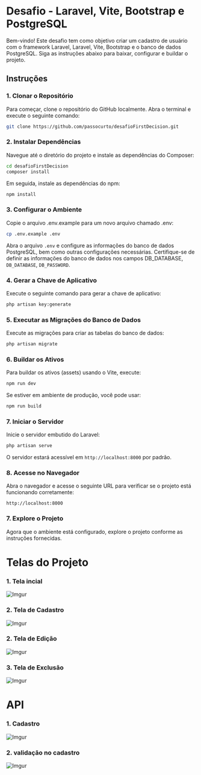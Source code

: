 
# Desafio - Laravel, Vite, Bootstrap e PostgreSQL

Bem-vindo! Este desafio tem como objetivo criar um cadastro de usuário com o framework Laravel, Laravel, Vite, Bootstrap e o banco de dados PostgreSQL. Siga as instruções abaixo para baixar, configurar e buildar o projeto.

## Instruções

### 1. Clonar o Repositório

Para começar, clone o repositório do GitHub localmente. Abra o terminal e execute o seguinte comando:

```bash
git clone https://github.com/passocurto/desafioFirstDecision.git
```

### 2. Instalar Dependências

Navegue até o diretório do projeto e instale as dependências do Composer:

```bash
cd desafioFirstDecision
composer install
```

Em seguida, instale as dependências do npm:

```bash
npm install
```
### 3. Configurar o Ambiente
Copie o arquivo .env.example para um novo arquivo chamado .env:

```bash
cp .env.example .env
```

Abra o arquivo `.env` e configure as informações do banco de dados PostgreSQL, bem como outras configurações necessárias. Certifique-se de definir as informações do banco de dados nos campos DB_DATABASE, `DB_DATABASE`, `DB_PASSWORD`.

### 4. Gerar a Chave de Aplicativo

Execute o seguinte comando para gerar a chave de aplicativo:

```bash
php artisan key:generate
```

### 5. Executar as Migrações do Banco de Dados

Execute as migrações para criar as tabelas do banco de dados:

```bash
php artisan migrate
```

### 6. Buildar os Ativos

Para buildar os ativos (assets) usando o Vite, execute:

```bash
npm run dev
```

Se estiver em ambiente de produção, você pode usar:

```bash
npm run build
```

### 7. Iniciar o Servidor

Inicie o servidor embutido do Laravel:

```bash
php artisan serve
```

O servidor estará acessível em `http://localhost:8000` por padrão.

### 8. Acesse no Navegador

Abra o navegador e acesse o seguinte URL para verificar se o projeto está funcionando corretamente:

```
http://localhost:8000
```

### 7. Explore o Projeto

Agora que o ambiente está configurado, explore o projeto conforme as instruções fornecidas.



# Telas do Projeto 

### 1. Tela incial

![Imgur](https://i.imgur.com/ycU6AAu.png)

### 2. Tela de Cadastro  

![Imgur](https://i.imgur.com/faUTRGJ.png)

### 2. Tela de Edição 

![Imgur](https://i.imgur.com/wuiJ0Qe.png) 

### 3. Tela de Exclusão 

![Imgur](https://i.imgur.com/kx06hIs.png) 



# API

### 1. Cadastro 

![Imgur](https://i.imgur.com/wi4UeLk.png) 

### 2. validação no cadastro 

![Imgur](https://i.imgur.com/fJeNp29.png) 




